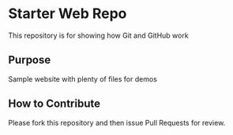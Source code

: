 # Starter Web Repo

This repository is for showing how Git and GitHub work

## Purpose

Sample website with plenty of files for demos

## How to Contribute 
Please fork this repository and then issue Pull Requests for review. 
